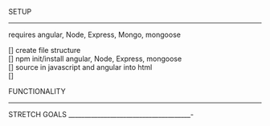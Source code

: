SETUP
__________________________  
requires angular, Node, Express, Mongo, mongoose

[] create file structure  
[] npm init/install angular, Node, Express, mongoose  
[] source in javascript and angular into html   
[]  






FUNCTIONALITY
_________________________________






STRETCH GOALS
______________________________________-
